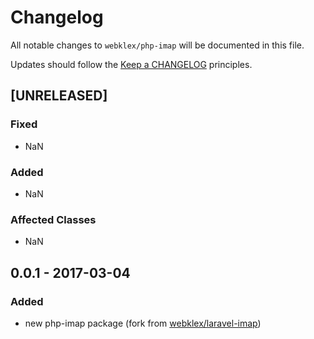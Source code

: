 # Changelog

All notable changes to `webklex/php-imap` will be documented in this file.

Updates should follow the [Keep a CHANGELOG](http://keepachangelog.com/) principles.

## [UNRELEASED]
### Fixed
- NaN

### Added
- NaN

### Affected Classes
- NaN

## 0.0.1 - 2017-03-04
### Added
- new php-imap package (fork from [webklex/laravel-imap](https://github.com/Webklex/laravel-imap))
